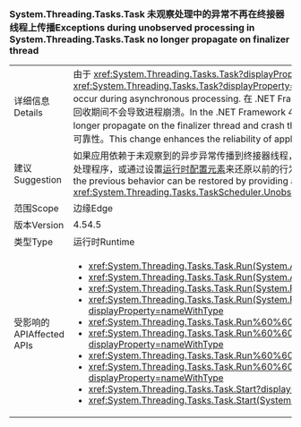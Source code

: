 ### <a name="exceptions-during-unobserved-processing-in-systemthreadingtaskstask-no-longer-propagate-on-finalizer-thread"></a><span data-ttu-id="b1b0e-101">System.Threading.Tasks.Task 未观察处理中的异常不再在终接器线程上传播</span><span class="sxs-lookup"><span data-stu-id="b1b0e-101">Exceptions during unobserved processing in System.Threading.Tasks.Task no longer propagate on finalizer thread</span></span>

|   |   |
|---|---|
|<span data-ttu-id="b1b0e-102">详细信息</span><span class="sxs-lookup"><span data-stu-id="b1b0e-102">Details</span></span>|<span data-ttu-id="b1b0e-103">由于 <xref:System.Threading.Tasks.Task?displayProperty=name> 类表示异步操作，它捕获在异步处理过程中出现的所有非严重异常。</span><span class="sxs-lookup"><span data-stu-id="b1b0e-103">Because the <xref:System.Threading.Tasks.Task?displayProperty=name> class represents an asynchronous operation, it catches all non-severe exceptions that occur during asynchronous processing.</span></span> <span data-ttu-id="b1b0e-104">在 .NET Framework 4.5 中，如果未观察到异常，且代码绝不会等待任务，则异常将不再在终结器线程上传播并在垃圾回收期间不会导致进程崩溃。</span><span class="sxs-lookup"><span data-stu-id="b1b0e-104">In the .NET Framework 4.5, if an exception is not observed and your code never waits on the task, the exception will no longer propagate on the finalizer thread and crash the process during garbage collection.</span></span> <span data-ttu-id="b1b0e-105">此更改增强了使用 Task 类执行未观察到的异步处理的应用程序的可靠性。</span><span class="sxs-lookup"><span data-stu-id="b1b0e-105">This change enhances the reliability of applications that use the Task class to perform unobserved asynchronous processing.</span></span>|
|<span data-ttu-id="b1b0e-106">建议</span><span class="sxs-lookup"><span data-stu-id="b1b0e-106">Suggestion</span></span>|<span data-ttu-id="b1b0e-107">如果应用依赖于未观察到的异步异常传播到终接器线程，可通过向 <xref:System.Threading.Tasks.TaskScheduler.UnobservedTaskException> 事件提供相应的处理程序，或通过设置[运行时配置元素](~/docs/framework/configure-apps/file-schema/runtime/throwunobservedtaskexceptions-element.md)来还原以前的行为。</span><span class="sxs-lookup"><span data-stu-id="b1b0e-107">If an app depends on unobserved asynchronous exceptions propagating to the finalizer thread, the previous behavior can be restored by providing an appropriate handler for the <xref:System.Threading.Tasks.TaskScheduler.UnobservedTaskException> event, or by setting a [runtime configuration element](~/docs/framework/configure-apps/file-schema/runtime/throwunobservedtaskexceptions-element.md).</span></span>|
|<span data-ttu-id="b1b0e-108">范围</span><span class="sxs-lookup"><span data-stu-id="b1b0e-108">Scope</span></span>|<span data-ttu-id="b1b0e-109">边缘</span><span class="sxs-lookup"><span data-stu-id="b1b0e-109">Edge</span></span>|
|<span data-ttu-id="b1b0e-110">版本</span><span class="sxs-lookup"><span data-stu-id="b1b0e-110">Version</span></span>|<span data-ttu-id="b1b0e-111">4.5</span><span class="sxs-lookup"><span data-stu-id="b1b0e-111">4.5</span></span>|
|<span data-ttu-id="b1b0e-112">类型</span><span class="sxs-lookup"><span data-stu-id="b1b0e-112">Type</span></span>|<span data-ttu-id="b1b0e-113">运行时</span><span class="sxs-lookup"><span data-stu-id="b1b0e-113">Runtime</span></span>|
|<span data-ttu-id="b1b0e-114">受影响的 API</span><span class="sxs-lookup"><span data-stu-id="b1b0e-114">Affected APIs</span></span>|<ul><li><xref:System.Threading.Tasks.Task.Run(System.Action)?displayProperty=nameWithType></li><li><xref:System.Threading.Tasks.Task.Run(System.Action,System.Threading.CancellationToken)?displayProperty=nameWithType></li><li><xref:System.Threading.Tasks.Task.Run(System.Func{System.Threading.Tasks.Task})?displayProperty=nameWithType></li><li><xref:System.Threading.Tasks.Task.Run(System.Func{System.Threading.Tasks.Task},System.Threading.CancellationToken)?displayProperty=nameWithType></li><li><xref:System.Threading.Tasks.Task.Run%60%601(System.Func{%60%600})?displayProperty=nameWithType></li><li><xref:System.Threading.Tasks.Task.Run%60%601(System.Func{%60%600},System.Threading.CancellationToken)?displayProperty=nameWithType></li><li><xref:System.Threading.Tasks.Task.Run%60%601(System.Func{System.Threading.Tasks.Task{%60%600}})?displayProperty=nameWithType></li><li><xref:System.Threading.Tasks.Task.Run%60%601(System.Func{System.Threading.Tasks.Task{%60%600}},System.Threading.CancellationToken)?displayProperty=nameWithType></li><li><xref:System.Threading.Tasks.Task.Start?displayProperty=nameWithType></li><li><xref:System.Threading.Tasks.Task.Start(System.Threading.Tasks.TaskScheduler)?displayProperty=nameWithType></li></ul>|

